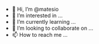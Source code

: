 - 👋 Hi, I’m @matesio
- 👀 I’m interested in ...
- 🌱 I’m currently learning ...
- 💞️ I’m looking to collaborate on ...
- 📫 How to reach me ...

<!---
matesio/matesio is a ✨ special ✨ repository because its `README.md` (this file) appears on your GitHub profile.
You can click the Preview link to take a look at your changes.
--->
